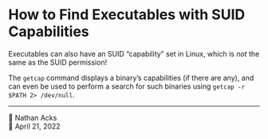 # How to Find Executables with SUID Capabilities

Executables can also have an SUID “capability” set in Linux, which is *not* the same as the SUID permission!

The `getcap` command displays a binary’s capabilities (if there are any), and can even be used to perform a search for such binaries using `getcap -r $PATH 2> /dev/null`.

- - - -

<span aria-hidden="true">👤</span> Nathan Acks  
<span aria-hidden="true">📅</span> April 21, 2022
